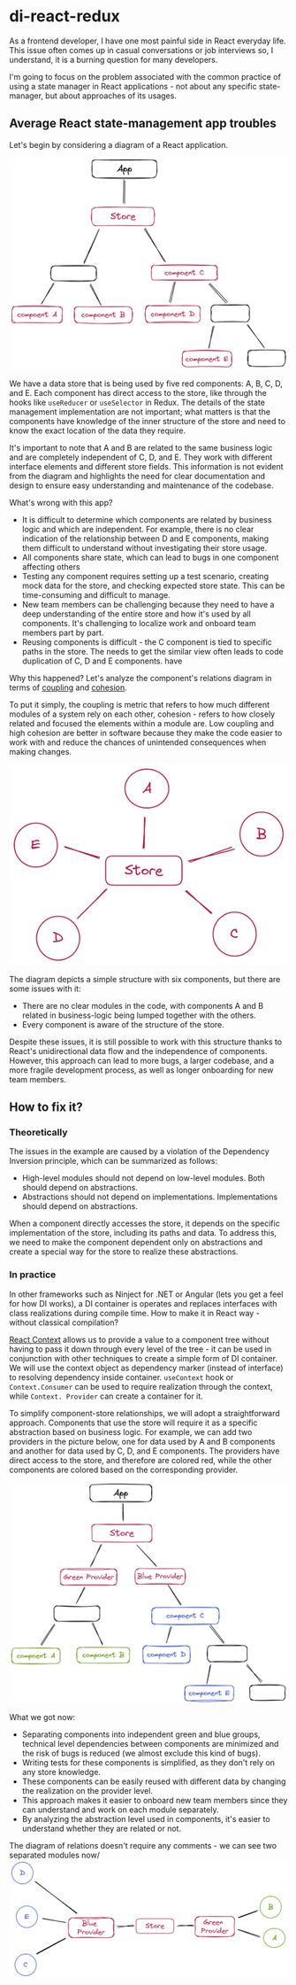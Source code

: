 # di-react-redux

As a frontend developer, I have one most painful side in React everyday life. 
This issue often comes up in casual conversations or job interviews so, I understand, 
it is a burning question for many developers.

I'm going to focus on the problem associated with the common practice of using a state manager in React 
applications - not about any specific state-manager, but about approaches of its usages.

## Average React state-management app troubles

Let's begin by considering a diagram of a React application.

![arbitrary react app using store diagram](img/before_tree.png)

We have a data store that is being used by five red components: A, B, C, D, and E. Each component has direct access 
to the store, like through the hooks like `useReducer` or `useSelector` in Redux. The details of the state management
implementation are not important; what matters is that the components have knowledge of the inner structure of the 
store and need to know the exact location of the data they require.

It's important to note that A and B are related to the same business logic and are completely independent of C, D, 
and E. They work with different interface elements and different store fields. This information is not evident from 
the diagram and highlights the need for clear documentation and design to ensure easy understanding and maintenance 
of the codebase.

What's wrong with this app?
* It is difficult to determine which components are related by business logic and which are independent. For example, 
  there is no clear indication of the relationship between D and  E components, making them difficult to understand 
  without investigating their store usage.
* All components share state, which can lead to bugs in one component affecting others
* Testing any component requires setting up a test scenario, creating mock data for the store, and checking expected 
  store state. This can be time-consuming and difficult to manage.
* New team members can be challenging because they need to have a deep understanding of the entire store and how 
  it's used by all components. It's challenging to localize work and onboard team members part by part.
* Reusing components is difficult - the C component is tied to specific paths in the store. The needs to get the similar
view often leads to code duplication of C, D and E components. 
have 

Why this happened? Let's analyze the component's relations diagram in terms of 
[coupling](https://en.wikipedia.org/wiki/Coupling_(computer_programming)) and 
[cohesion](https://en.wikipedia.org/wiki/Cohesion_(computer_science)).

To put it simply, the coupling is metric that refers to how much different modules of a system rely on each other, 
cohesion - refers to how closely related and focused the elements within a module are. Low coupling and high cohesion
are better in software because they make the code easier to work with and reduce the chances of unintended consequences 
when making changes.

![arbitrary react app relations diagram](img/before_relations.png)

The diagram depicts a simple structure with six components, but there are some issues with it:
* There are no clear modules in the code, with components A and B related in business-logic being lumped together
  with the others.
* Every component is aware of the structure of the store.

Despite these issues, it is still possible to work with this structure thanks to React's unidirectional data flow 
and the independence of components. However, this approach can lead to more bugs, a larger codebase, and a more 
fragile development process, as well as longer onboarding for new team members.

## How to fix it?

### Theoretically 
The issues in the example are caused by a violation of the Dependency Inversion principle, which can be summarized 
as follows:

* High-level modules should not depend on low-level modules. Both should depend on abstractions.
* Abstractions should not depend on implementations. Implementations should depend on abstractions.

When a component directly accesses the store, it depends on the specific implementation of the store, including its 
paths and data. To address this, we need to make the component dependent only on abstractions and create a special 
way for the store to realize these abstractions.

### In practice

In other frameworks such as Ninject for .NET or Angular (lets you get a feel for how DI works), a DI container is
operates and replaces interfaces with class realizations during compile time.
How to make it in React way - without classical compilation?

[React Context](https://react.dev/learn/passing-data-deeply-with-context) allows us to provide a value to a
component tree without having to pass it down through every level of the tree - it can be used in conjunction with 
other techniques to create a simple form of DI container.
We will use the context object as dependency marker (instead of interface) to resolving dependency inside container.
`useContext` hook or `Context.Consumer` can be used to require realization through the context, while `Context.
Provider` can create a container for it.

To simplify component-store relationships, we will adopt a straightforward approach. Components that use the store will
require it as a specific abstraction based on business logic. For example, we can add two providers in the picture 
below, one for data used by A and B components and another for data used by C, D, and E components. The providers have 
direct access to the store, and therefore are colored red, while the other components are colored based on the 
corresponding provider.

![react app tree with providers diagram](img/after_tree.png)

What we got now:
* Separating components into independent green and blue groups, technical level dependencies between components are 
minimized and the risk of bugs is reduced (we almost exclude this kind of bugs).
* Writing tests for these components is simplified, as they don't rely on any store knowledge.
* These components can be easily reused with different data by changing the realization on the provider level.
* This approach makes it easier to onboard new team members since they can understand and work on each module 
  separately.
* By analyzing the abstraction level used in components, it's easier to understand whether they are related or not.

The diagram of relations doesn't require any comments - we can see two separated modules now/
![react app relations diagram](img/after_relations.png)
